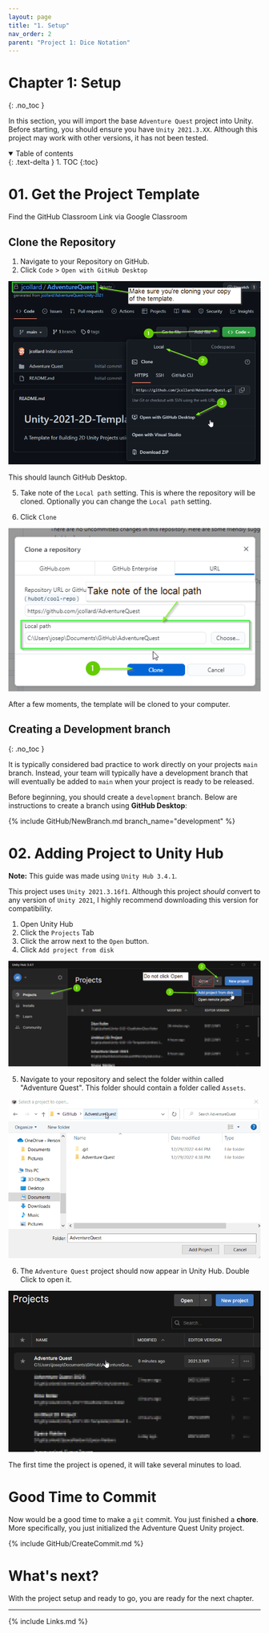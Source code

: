 ```yaml
---
layout: page
title: "1. Setup"
nav_order: 2
parent: "Project 1: Dice Notation"
---
```


# Chapter 1: Setup
{: .no_toc }

In this section, you will import the base `Adventure Quest` project into Unity.
Before starting, you should ensure you have `Unity 2021.3.XX`. Although this
project may work with other versions, it has not been tested.

<details open markdown="block">
  <summary>
    Table of contents
  </summary>
  {: .text-delta }
1. TOC
{:toc}
</details>

# 01. Get the Project Template

Find the GitHub Classroom Link via Google Classroom

## Clone the Repository

1. Navigate to your Repository on GitHub.
2.  Click `Code` > `Open with GitHub Desktop`

![Open with GitHub Desktop](../../imgs/1.1-setup/03-OpenWithGHD.png)

This should launch GitHub Desktop.

5. Take note of the `Local path` setting. This is where the repository will be
   cloned. Optionally you can change the `Local path` setting. 

6. Click `Clone`

![Click Clone](../../imgs/1.1-setup/04-ClickClone.png)

After a few moments, the template will be cloned to your computer. 

## Creating a Development branch
{: .no_toc }

It is typically considered bad practice to work directly on your projects `main`
branch. Instead, your team will typically have a development branch that will
eventually be added to `main` when your project is ready to be released.

Before beginning, you should create a `development` branch. Below are instructions
to create a branch using **GitHub Desktop**:

{% include GitHub/NewBranch.md branch_name="development" %}

# 02. Adding Project to Unity Hub

**Note:** This guide was made using `Unity Hub 3.4.1`.

This project uses `Unity 2021.3.16f1`. Although this project *should* convert to
any version of `Unity 2021`, I highly recommend downloading this version for
compatibility.

1. Open Unity Hub
2. Click the `Projects` Tab
3. Click the arrow next to the `Open` button.
4. Click `Add project from disk`

![Add Project from Disk](../../imgs/1.1-setup/05-AddProject.png)

5. Navigate to your repository and select the folder within called "Adventure
   Quest". This folder should contain a folder called `Assets`.

![Select Folder](../../imgs/1.1-setup/SelectFolder.gif)

6. The `Adventure Quest` project should now appear in Unity Hub. Double Click to open it.

![Open Project](../../imgs/1.1-setup/07-OpenProject.png)

The first time the project is opened, it will take several minutes to load. 

# Good Time to Commit

Now would be a good time to make a `git` commit. You just finished a **chore**.
More specifically, you just initialized the Adventure Quest Unity project.

{% include GitHub/CreateCommit.md %}

# What's next?

With the project setup and ready to go, you are ready for the next chapter.

---
{% include Links.md %}